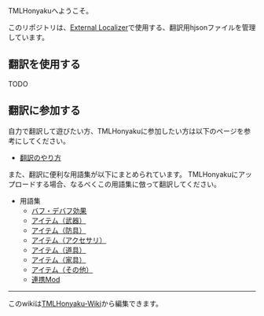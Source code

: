 TMLHonyakuへようこそ。

このリポジトリは、[External Localizer][steam:ExternalLocalizer]で使用する、翻訳用hjsonファイルを管理しています。

## 翻訳を使用する

TODO

## 翻訳に参加する

自力で翻訳して遊びたい方、TMLHonyakuに参加したい方は以下のページを参考にしてください。

- [翻訳のやり方](翻訳のやり方)

また、翻訳に便利な用語集が以下にまとめられています。
TMLHonyakuにアップロードする場合、なるべくこの用語集に倣って翻訳してください。

- 用語集
  - [バフ・デバフ効果](用語集-バフ・デバフ効果)
  - [アイテム（武器）](用語集-アイテム（武器）)
  - [アイテム（防具）](用語集-アイテム（防具）)
  - [アイテム（アクセサリ）](用語集-アイテム（アクセサリ）)
  - [アイテム（道具）](用語集-アイテム（道具）)
  - [アイテム（家具）](用語集-アイテム（家具）)
  - [アイテム（その他）](用語集-アイテム（その他）)
  - [連携Mod](用語集-連携Mod)

___

このwikiは[TMLHonyaku-Wiki][github:TMLHonyaku-Wiki]から編集できます。

<!-- links -->
[steam:ExternalLocalizer]: <https://steamcommunity.com/workshop/filedetails/?id=2986383249>
[github:TMLHonyaku-Wiki]: <https://github.com/ExternalLocalizer/TMLHonyaku-Wiki>
